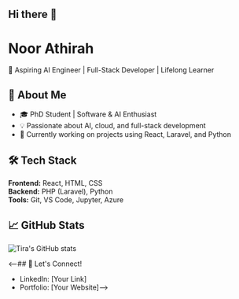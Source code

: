 ## Hi there 👋

<!--
**NoorAthirah/NoorAthirah** is a ✨ _special_ ✨ repository because its `README.md` (this file) appears on your GitHub profile.

Here are some ideas to get you started:

- 🔭 I’m currently working on ...
- 🌱 I’m currently learning ...
- 👯 I’m looking to collaborate on ...
- 🤔 I’m looking for help with ...
- 💬 Ask me about ...
- 📫 How to reach me: ...
- 😄 Pronouns: ...
- ⚡ Fun fact: ...
-->
# Noor Athirah
🌟 Aspiring AI Engineer | Full-Stack Developer | Lifelong Learner

## 🚀 About Me
- 🎓 PhD Student | Software & AI Enthusiast
- 💡 Passionate about AI, cloud, and full-stack development
- 🌱 Currently working on projects using React, Laravel, and Python

## 🛠️ Tech Stack
**Frontend:** React, HTML, CSS  
**Backend:** PHP (Laravel), Python  
**Tools:** Git, VS Code, Jupyter, Azure

## 📈 GitHub Stats
![Tira's GitHub stats](https://github-readme-stats.vercel.app/api?username=NoorAthirah&show_icons=true&theme=radical)

<--## 💬 Let's Connect!
- LinkedIn: [Your Link]
- Portfolio: [Your Website]-->
